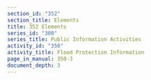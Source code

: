 ```yaml
---
section_id: "352"
section_title: Elements
title: 352 Elements
series_id: "300"
series_title: Public Information Activities
activity_id: "350"
activity_title: Flood Protection Information
page_in_manual: 350-3
document_depth: 3
---
```

